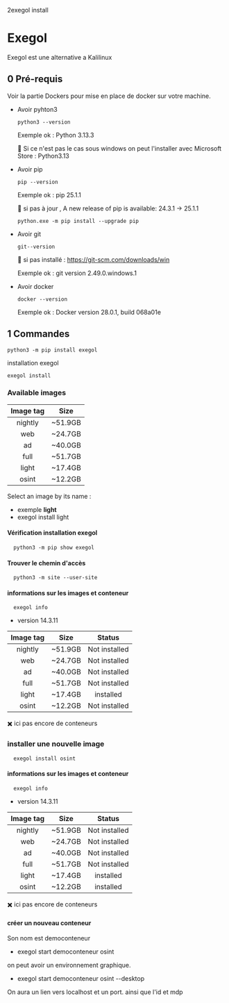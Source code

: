 2exegol install
# Exegol 
Exegol est une alternative a Kalilinux

## 0 Pré-requis
Voir la partie Dockers pour mise en place de docker sur votre machine.
- Avoir pyhton3

      python3 --version
  
  Exemple ok : Python 3.13.3

  🚩 Si ce n'est pas le cas sous windows on peut l'installer avec Microsoft Store : Python3.13

- Avoir pip

      pip --version
  
  Exemple ok : pip 25.1.1

   🚩 si pas à jour ,  A new release of pip is available: 24.3.1 -> 25.1.1

      python.exe -m pip install --upgrade pip

- Avoir git

      git--version

  🚩 si pas installé : https://git-scm.com/downloads/win
  
  Exemple ok : git version 2.49.0.windows.1

- Avoir docker

      docker --version
  
  Exemple ok : Docker version 28.0.1, build 068a01e


## 1 Commandes
    python3 -m pip install exegol




installation exegol

    exegol install

### Available images

|    Image tag    |   Size |
 |:-:    |:-:    |
| nightly | ~51.9GB |
| web |  ~24.7GB |
| ad |  ~40.0GB |
|  full | ~51.7GB | 
|  light | ~17.4GB |
|   osint | ~12.2GB |

Select an image by its name : 
- exemple **light**
- exegol install light

#### Vérification installation exegol

      python3 -m pip show exegol
      
#### Trouver le chemin d'accès

      python3 -m site --user-site

#### informations sur les images et conteneur 

      exegol info

   * version 14.3.11


|    Image tag    |   Size | Status |
|:-:    |:-:    |:-:    |
| nightly | ~51.9GB | Not installed |
| web |  ~24.7GB | Not installed |
| ad |  ~40.0GB | Not installed |
|  full | ~51.7GB | Not installed |
|  light | ~17.4GB | installed |
|   osint | ~12.2GB| Not installed |

✖️ ici pas encore de conteneurs

### installer une nouvelle image

      exegol install osint

#### informations sur les images et conteneur 

      exegol info

   * version 14.3.11


|    Image tag    |   Size | Status |
|:-:    |:-:    |:-:    |
| nightly | ~51.9GB | Not installed |
| web |  ~24.7GB | Not installed |
| ad |  ~40.0GB | Not installed |
|  full | ~51.7GB | Not installed |
|  light | ~17.4GB | installed |
|   osint | ~12.2GB| installed |

✖️ ici pas encore de conteneurs

#### créer un nouveau conteneur
Son nom est democonteneur

- exegol start democonteneur osint

on peut avoir un environnement graphique. 

- exegol start democonteneur osint --desktop

On aura un lien vers localhost et un port. ainsi que l'id et mdp
